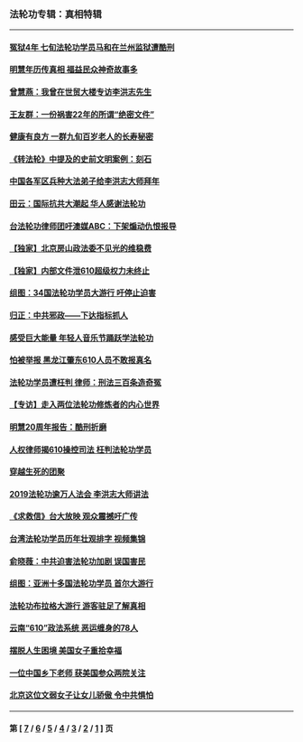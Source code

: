 ### 法轮功专辑：真相特辑
---
#### [冤狱4年 七旬法轮功学员马和在兰州监狱遭酷刑](../../pages/nf4389/n13304688.md?12300430) 
#### [明慧年历传真相 福益民众神奇故事多](../../pages/nf4389/n13294545.md?12300430) 
#### [曾慧燕：我曾在世贸大楼专访李洪志先生](../../pages/nf4389/n12898729.md?12300430) 
#### [王友群：一份祸害22年的所谓“绝密文件”](../../pages/nf4389/n12871750.md?12300430) 
#### [健康有良方 一群九旬百岁老人的长寿秘密](../../pages/nf4389/n12847475.md?12300430) 
#### [《转法轮》中提及的史前文明案例：刻石](../../pages/nf4389/n12758577.md?12300430) 
#### [中国各军区兵种大法弟子给李洪志大师拜年](../../pages/nf4389/n12750047.md?12300430) 
#### [田云：国际抗共大潮起 华人感谢法轮功](../../pages/nf4389/n12357708.md?12300430) 
#### [台法轮功律师团吁澳媒ABC：下架煽动仇恨报导](../../pages/nf4389/n12279917.md?12300430) 
#### [【独家】北京房山政法委不见光的维稳费](../../pages/nf4389/n12031979.md?12300430) 
#### [【独家】内部文件泄610超级权力未终止](../../pages/nf4389/n12023895.md?12300430) 
#### [组图：34国法轮功学员大游行 吁停止迫害](../../pages/nf4389/n11492658.md?12300430) 
#### [归正：中共邪政——下达指标抓人](../../pages/nf4389/n11474770.md?12300430) 
#### [感受巨大能量 年轻人音乐节踊跃学法轮功](../../pages/nf4389/n11441981.md?12300430) 
#### [怕被举报 黑龙江肇东610人员不敢报真名](../../pages/nf4389/n11436499.md?12300430) 
#### [法轮功学员遭枉判 律师：刑法三百条造奇冤](../../pages/nf4389/n11433943.md?12300430) 
#### [【专访】走入两位法轮功修炼者的内心世界](../../pages/nf4389/n11415623.md?12300430) 
#### [明慧20周年报告：酷刑折磨](../../pages/nf4389/n11387954.md?12300430) 
#### [人权律师揭610操控司法 枉判法轮功学员](../../pages/nf4389/n11313370.md?12300430) 
#### [穿越生死的团聚](../../pages/nf4389/n11258922.md?12300430) 
#### [2019法轮功逾万人法会 李洪志大师讲法](../../pages/nf4389/n11265303.md?12300430) 
#### [《求救信》台大放映 观众震撼吁广传](../../pages/nf4389/n10922251.md?12300430) 
#### [台湾法轮功学员历年壮观排字 视频集锦](../../pages/nf4389/n10878789.md?12300430) 
#### [俞晓薇：中共迫害法轮功加剧 误国害民](../../pages/nf4389/n10859260.md?12300430) 
#### [组图：亚洲十多国法轮功学员 首尔大游行](../../pages/nf4389/n10781149.md?12300430) 
#### [法轮功布拉格大游行 游客驻足了解真相](../../pages/nf4389/n10749360.md?12300430) 
#### [云南“610”政法系统 恶运缠身的78人](../../pages/nf4389/n10747534.md?12300430) 
#### [摆脱人生困境 美国女子重拾幸福](../../pages/nf4389/n10688678.md?12300430) 
#### [一位中国乡下老师 获美国参众两院关注](../../pages/nf4389/n10683927.md?12300430) 
#### [北京这位文弱女子让女儿骄傲 令中共惧怕](../../pages/nf4389/n10668341.md?12300430) 

---
#### 第 [ [7](./7.md?12300430) / [6](./6.md?12300430) / [5](./5.md?12300430) / [4](./4.md?12300430) / [3](./3.md?12300430) / [2](./2.md?12300430) / [1](./1.md?12300430) ] 页

